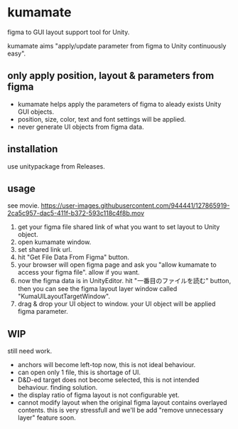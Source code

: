 # kumamate
figma to GUI layout support tool for Unity.

kumamate aims "apply/update parameter from figma to Unity continuously easy".

## only apply position, layout & parameters from figma
* kumamate helps apply the parameters of figma to aleady exists Unity GUI objects.
* position, size, color, text and font settings will be applied.
* never generate UI objects from figma data.

## installation
use unitypackage from Releases.

## usage
see movie.
https://user-images.githubusercontent.com/944441/127865919-2ca5c957-dac5-411f-b372-593c118c4f8b.mov

1. get your figma file shared link of what you want to set layout to Unity object.
2. open kumamate window. 
3. set shared link url.
4. hit "Get File Data From Figma" button.
5. your browser will open figma page and ask you "allow kumamate to access your figma file". allow if you want.
6. now the figma data is in UnityEditor. hit "一番目のファイルを読む" button, then you can see the figma layout layer window called "KumaUILayoutTargetWindow".
7. drag & drop your UI object to window. your UI object will be applied figma parameter.

## WIP

still need work.

* anchors will become left-top now, this is not ideal behaviour. 
* can open only 1 file, this is shortage of UI. 
* D&D-ed target does not become selected, this is not intended behaviour. finding solution.
* the display ratio of figma layout is not configurable yet.
* cannot modify layout when the original figma layout contains overlayed contents. this is very stressfull and we'll be add "remove unnecessary layer" feature soon.